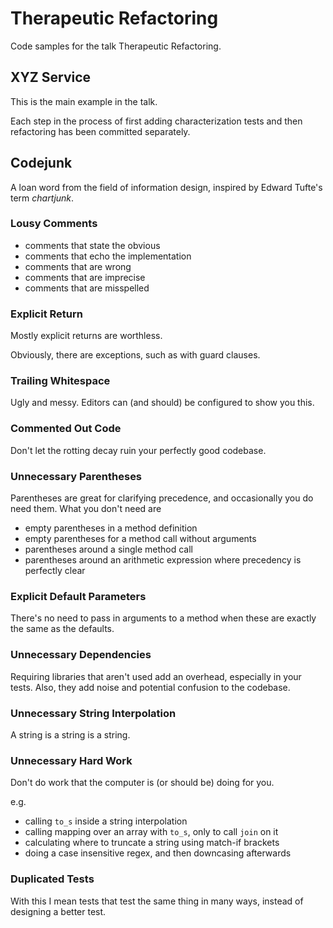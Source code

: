 # Therapeutic Refactoring

Code samples for the talk Therapeutic Refactoring.

## XYZ Service

This is the main example in the talk.

Each step in the process of first adding characterization tests
and then refactoring has been committed separately.

## Codejunk

A loan word from the field of information design, inspired by Edward Tufte's
term _chartjunk_.

### Lousy Comments

* comments that state the obvious
* comments that echo the implementation
* comments that are wrong
* comments that are imprecise
* comments that are misspelled

### Explicit Return

Mostly explicit returns are worthless.

Obviously, there are exceptions, such as with guard clauses.

### Trailing Whitespace

Ugly and messy. Editors can (and should) be configured to show you this.

### Commented Out Code

Don't let the rotting decay ruin your perfectly good codebase.

### Unnecessary Parentheses

Parentheses are great for clarifying precedence, and occasionally you do need them.
What you don't need are

* empty parentheses in a method definition
* empty parentheses for a method call without arguments
* parentheses around a single method call
* parentheses around an arithmetic expression where precedency is perfectly clear

### Explicit Default Parameters

There's no need to pass in arguments to a method when these are exactly
the same as the defaults.

### Unnecessary Dependencies

Requiring libraries that aren't used add an overhead, especially in your tests.
Also, they add noise and potential confusion to the codebase.

### Unnecessary String Interpolation

A string is a string is a string.

### Unnecessary Hard Work

Don't do work that the computer is (or should be) doing for you.

e.g.

* calling `to_s` inside a string interpolation
* calling mapping over an array with `to_s`, only to call `join` on it
* calculating where to truncate a string using match-if brackets
* doing a case insensitive regex, and then downcasing afterwards

### Duplicated Tests

With this I mean tests that test the same thing in many ways, instead of
designing a better test.
